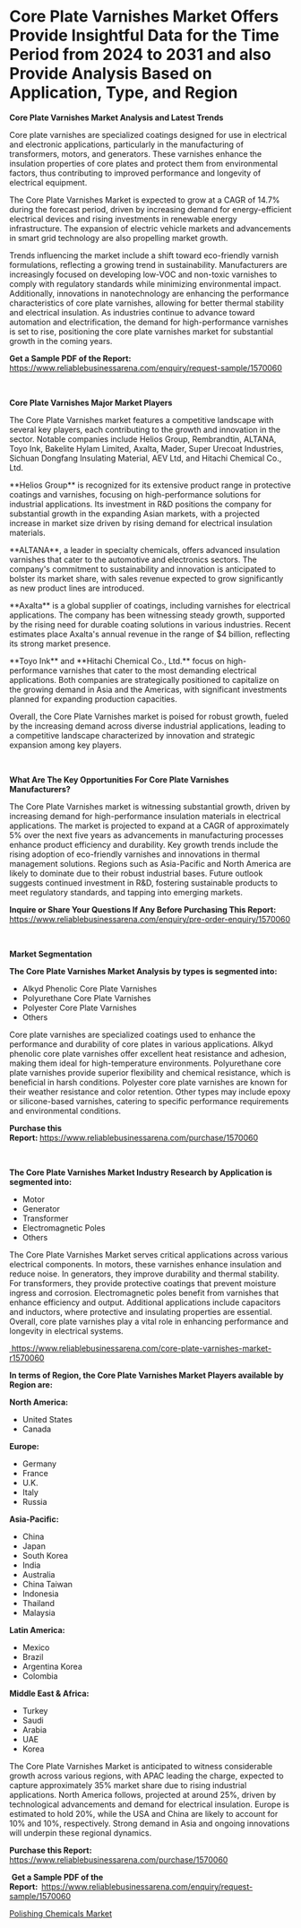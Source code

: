 <p><h1>Core Plate Varnishes Market Offers Provide Insightful Data for the Time Period from 2024 to 2031 and also Provide Analysis Based on Application, Type, and Region</h1></p><p><strong>Core Plate Varnishes Market Analysis and Latest Trends</strong></p>
<p><p>Core plate varnishes are specialized coatings designed for use in electrical and electronic applications, particularly in the manufacturing of transformers, motors, and generators. These varnishes enhance the insulation properties of core plates and protect them from environmental factors, thus contributing to improved performance and longevity of electrical equipment.</p><p>The Core Plate Varnishes Market is expected to grow at a CAGR of 14.7% during the forecast period, driven by increasing demand for energy-efficient electrical devices and rising investments in renewable energy infrastructure. The expansion of electric vehicle markets and advancements in smart grid technology are also propelling market growth. </p><p>Trends influencing the market include a shift toward eco-friendly varnish formulations, reflecting a growing trend in sustainability. Manufacturers are increasingly focused on developing low-VOC and non-toxic varnishes to comply with regulatory standards while minimizing environmental impact. Additionally, innovations in nanotechnology are enhancing the performance characteristics of core plate varnishes, allowing for better thermal stability and electrical insulation. As industries continue to advance toward automation and electrification, the demand for high-performance varnishes is set to rise, positioning the core plate varnishes market for substantial growth in the coming years.</p></p>
<p><strong>Get a Sample PDF of the Report:&nbsp;</strong> <a href="https://www.reliablebusinessarena.com/enquiry/request-sample/1570060?utm_campaign=1941&utm_medium=2&utm_source=Github&utm_content=ia&utm_term=29122024&utm_id=core-plate-varnishes">https://www.reliablebusinessarena.com/enquiry/request-sample/1570060</a></p>
<p>&nbsp;</p>
<p><strong>Core Plate Varnishes Major Market Players</strong></p>
<p><p>The Core Plate Varnishes market features a competitive landscape with several key players, each contributing to the growth and innovation in the sector. Notable companies include Helios Group, Rembrandtin, ALTANA, Toyo Ink, Bakelite Hylam Limited, Axalta, Mader, Super Urecoat Industries, Sichuan Dongfang Insulating Material, AEV Ltd, and Hitachi Chemical Co., Ltd.</p><p>**Helios Group** is recognized for its extensive product range in protective coatings and varnishes, focusing on high-performance solutions for industrial applications. Its investment in R&D positions the company for substantial growth in the expanding Asian markets, with a projected increase in market size driven by rising demand for electrical insulation materials.</p><p>**ALTANA**, a leader in specialty chemicals, offers advanced insulation varnishes that cater to the automotive and electronics sectors. The company's commitment to sustainability and innovation is anticipated to bolster its market share, with sales revenue expected to grow significantly as new product lines are introduced.</p><p>**Axalta** is a global supplier of coatings, including varnishes for electrical applications. The company has been witnessing steady growth, supported by the rising need for durable coating solutions in various industries. Recent estimates place Axalta's annual revenue in the range of $4 billion, reflecting its strong market presence.</p><p>**Toyo Ink** and **Hitachi Chemical Co., Ltd.** focus on high-performance varnishes that cater to the most demanding electrical applications. Both companies are strategically positioned to capitalize on the growing demand in Asia and the Americas, with significant investments planned for expanding production capacities.</p><p>Overall, the Core Plate Varnishes market is poised for robust growth, fueled by the increasing demand across diverse industrial applications, leading to a competitive landscape characterized by innovation and strategic expansion among key players.</p></p>
<p>&nbsp;</p>
<p><strong>What Are The Key Opportunities For Core Plate Varnishes Manufacturers?</strong></p>
<p><p>The Core Plate Varnishes market is witnessing substantial growth, driven by increasing demand for high-performance insulation materials in electrical applications. The market is projected to expand at a CAGR of approximately 5% over the next five years as advancements in manufacturing processes enhance product efficiency and durability. Key growth trends include the rising adoption of eco-friendly varnishes and innovations in thermal management solutions. Regions such as Asia-Pacific and North America are likely to dominate due to their robust industrial bases. Future outlook suggests continued investment in R&D, fostering sustainable products to meet regulatory standards, and tapping into emerging markets.</p></p>
<p><strong>Inquire or Share Your Questions If Any Before Purchasing This Report:</strong> <a href="https://www.reliablebusinessarena.com/enquiry/pre-order-enquiry/1570060?utm_campaign=1941&utm_medium=2&utm_source=Github&utm_content=ia&utm_term=29122024&utm_id=core-plate-varnishes">https://www.reliablebusinessarena.com/enquiry/pre-order-enquiry/1570060</a></p>
<p>&nbsp;</p>
<p><strong>Market Segmentation</strong></p>
<p><strong>The Core Plate Varnishes Market Analysis by types is segmented into:</strong></p>
<p><ul><li>Alkyd Phenolic Core Plate Varnishes</li><li>Polyurethane Core Plate Varnishes</li><li>Polyester Core Plate Varnishes</li><li>Others</li></ul></p>
<p><p>Core plate varnishes are specialized coatings used to enhance the performance and durability of core plates in various applications. Alkyd phenolic core plate varnishes offer excellent heat resistance and adhesion, making them ideal for high-temperature environments. Polyurethane core plate varnishes provide superior flexibility and chemical resistance, which is beneficial in harsh conditions. Polyester core plate varnishes are known for their weather resistance and color retention. Other types may include epoxy or silicone-based varnishes, catering to specific performance requirements and environmental conditions.</p></p>
<p><strong>Purchase this Report:&nbsp;</strong><a href="https://www.reliablebusinessarena.com/purchase/1570060?utm_campaign=1941&utm_medium=2&utm_source=Github&utm_content=ia&utm_term=29122024&utm_id=core-plate-varnishes">https://www.reliablebusinessarena.com/purchase/1570060</a></p>
<p>&nbsp;</p>
<p><strong>The Core Plate Varnishes Market Industry Research by Application is segmented into:</strong></p>
<p><ul><li>Motor</li><li>Generator</li><li>Transformer</li><li>Electromagnetic Poles</li><li>Others</li></ul></p>
<p><p>The Core Plate Varnishes Market serves critical applications across various electrical components. In motors, these varnishes enhance insulation and reduce noise. In generators, they improve durability and thermal stability. For transformers, they provide protective coatings that prevent moisture ingress and corrosion. Electromagnetic poles benefit from varnishes that enhance efficiency and output. Additional applications include capacitors and inductors, where protective and insulating properties are essential. Overall, core plate varnishes play a vital role in enhancing performance and longevity in electrical systems.</p></p>
<p><a href="https://www.reliablebusinessarena.com/core-plate-varnishes-market-r1570060?utm_campaign=1941&utm_medium=2&utm_source=Github&utm_content=ia&utm_term=29122024&utm_id=core-plate-varnishes">&nbsp;https://www.reliablebusinessarena.com/core-plate-varnishes-market-r1570060</a></p>
<p><strong>In terms of Region, the Core Plate Varnishes Market Players available by Region are:</strong></p>
<p>
    <p> <strong> North America: </strong>
        <ul>
            <li>United States</li>
            <li>Canada</li>
        </ul>
        </p> 
    <p> <strong> Europe: </strong>
        <ul>
            <li>Germany</li>
            <li>France</li>
            <li>U.K.</li>
            <li>Italy</li>
            <li>Russia</li>
        </ul>
        </p> 
    <p> <strong> Asia-Pacific: </strong>
        <ul>
            <li>China</li>
            <li>Japan</li>
            <li>South Korea</li>
            <li>India</li>
            <li>Australia</li>
            <li>China Taiwan</li>
            <li>Indonesia</li>
            <li>Thailand</li>
            <li>Malaysia</li>
        </ul>
        </p> 
    <p> <strong> Latin America: </strong>
        <ul>
            <li>Mexico</li>
            <li>Brazil</li>
            <li>Argentina Korea</li>
            <li>Colombia</li>
        </ul>
        </p> 
    <p> <strong> Middle East & Africa: </strong>
        <ul>
            <li>Turkey</li>
            <li>Saudi</li>
            <li>Arabia</li>
            <li>UAE</li>
            <li>Korea</li>
        </ul>
    </p>
    </p>
<p><p>The Core Plate Varnishes Market is anticipated to witness considerable growth across various regions, with APAC leading the charge, expected to capture approximately 35% market share due to rising industrial applications. North America follows, projected at around 25%, driven by technological advancements and demand for electrical insulation. Europe is estimated to hold 20%, while the USA and China are likely to account for 10% and 10%, respectively. Strong demand in Asia and ongoing innovations will underpin these regional dynamics.</p></p>
<p><strong>Purchase this Report: </strong><a href="https://www.reliablebusinessarena.com/purchase/1570060?utm_campaign=1941&utm_medium=2&utm_source=Github&utm_content=ia&utm_term=29122024&utm_id=core-plate-varnishes">https://www.reliablebusinessarena.com/purchase/1570060</a></p>
<p>&nbsp;<strong>Get a Sample PDF of the Report:&nbsp;&nbsp;</strong><a href="https://www.reliablebusinessarena.com/enquiry/request-sample/1570060?utm_campaign=1941&utm_medium=2&utm_source=Github&utm_content=ia&utm_term=29122024&utm_id=core-plate-varnishes">https://www.reliablebusinessarena.com/enquiry/request-sample/1570060</a></p>
<p><strong></strong></p>
<p><p><a href="https://github.com/mahnoor2003/Market-Research-Report-List-6/blob/main/polishing-chemicals-market.md?utm_campaign=1941&utm_medium=2&utm_source=Github&utm_content=ia&utm_term=29122024&utm_id=core-plate-varnishes">Polishing Chemicals Market</a></p></p>